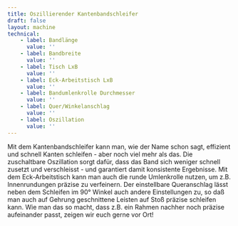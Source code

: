 ```yaml
---
title: Oszillierender Kantenbandschleifer
draft: false
layout: machine
technical:
    - label: Bandlänge
      value: ''
    - label: Bandbreite
      value: ''
    - label: Tisch LxB
      value: ''
    - label: Eck-Arbeitstisch LxB
      value: ''
    - label: Bandumlenkrolle Durchmesser
      value: ''
    - label: Quer/Winkelanschlag
      value: ''
    - label: Oszillation
      value: ''
---
```


Mit dem Kantenbandschleifer kann man, wie der Name schon sagt, effizient und schnell Kanten schleifen - aber noch viel mehr als das. Die zuschaltbare Oszillation sorgt dafür, dass das Band sich weniger schnell zusetzt und verschleisst - und garantiert damit konsistente Ergebnisse. Mit dem Eck-Arbeitstisch kann man auch die runde Umlenkrolle nutzen, um z.B. Innenrundungen präzise zu verfeinern. Der einstellbare Queranschlag lässt neben dem Schleifen im 90° Winkel auch andere Einstellungen zu, so daß man auch auf Gehrung geschnittene Leisten auf Stoß präzise schleifen kann. Wie man das so macht, dass z.B. ein Rahmen nachher noch präzise aufeinander passt, zeigen wir euch gerne vor Ort!
